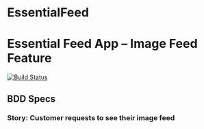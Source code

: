 # EssentialFeed
# Essential Feed App – Image Feed Feature

[![Build Status](https://travis-ci.com/deepsdm99/EssentialFeed.svg?branch=master)](https://travis-ci.com/deepsdm99/EssentialFeed)

## BDD Specs

### Story: Customer requests to see their image feed
